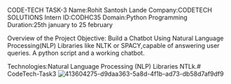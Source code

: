 CODE-TECH TASK-3 Name:Rohit Santosh Lande Company:CODETECH SOLUTIONS Intern ID:CODHC35 Domain:Python Programming Duration:25th january to 25 february

Overview of the Project Objective: Build a Chatbot Using Natural Language Processing(NLP) Libraries like NLTK or SPACY,capable of answering user queries. A python script and a working chatbot.

Technologies:Natural Language Processing (NLP) Libraries NTLk.# CodeTech-Task3
![413604275-d9daa363-5a8d-4f1b-ad73-db58d7af9df9](https://github.com/user-attachments/assets/e7cdd803-1026-4807-9134-5f66ce51f8a9)
